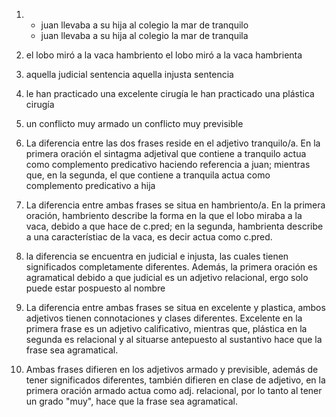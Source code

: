 
1.
	- juan llevaba a su hija al colegio la mar de tranquilo
	- juan llevaba a su hija al colegio la mar de tranquila
2.
	 el lobo miró a la vaca hambriento
	 el lobo miró a la vaca hambrienta
3.
	aquella judicial sentencia
	aquella injusta sentencia
4.
	le han practicado una excelente cirugía
	le han practicado una plástica cirugía
5.
	un conflicto muy armado
	un conflicto muy previsible

1. La diferencia entre las dos frases reside en el adjetivo tranquilo/a. En la primera oración el sintagma adjetival que contiene a tranquilo actua como complemento predicativo haciendo referencia a juan; mientras que, en la segunda,  el que contiene a tranquila actua como complemento predicativo a hija
2. La diferencia entre ambas frases  se situa en hambriento/a. En la primera oración, hambriento describe la forma en la que el lobo miraba a la vaca, debido a que hace de c.pred; en la segunda, hambrienta describe a una característiac de la vaca, es decir actua como c.pred.
3. la diferencia se encuentra en judicial e injusta, las cuales tienen significados completamente diferentes. Además, la primera oración es agramatical debido a que judicial es un adjetivo relacional, ergo solo puede estar pospuesto al nombre
4. La diferencia entre ambas frases  se situa en excelente y plastica, ambos adjetivos tienen connotaciones y  clases diferentes. Excelente en la primera frase es un adjetivo calificativo, mientras que, plástica en la segunda es relacional y al situarse antepuesto al sustantivo hace que la frase sea agramatical.
5. Ambas frases difieren en los adjetivos armado y previsible, además de tener significados diferentes, también difieren en clase de adjetivo, en la primera oración armado actua como adj. relacional, por lo tanto al tener un grado "muy", hace que la frase sea agramatical.
